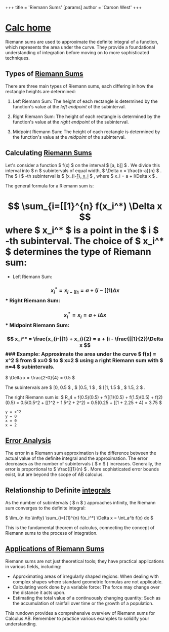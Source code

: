 +++
 title = 'Riemann Sums'
[params]
	author = 'Carson West'
+++
# [Calc home](./../calc-home/)
Riemann sums are used to approximate the definite integral of a function, which represents the area under the curve.  They provide a foundational understanding of integration before moving on to more sophisticated techniques.

## Types of [Riemann Sums](./../riemann-sums/) 
There are three main types of Riemann sums, each differing in how the rectangle heights are determined:

1. Left Riemann Sum: The height of each rectangle is determined by the function's value at the *left endpoint* of the subinterval.

2. Right Riemann Sum: The height of each rectangle is determined by the function's value at the *right endpoint* of the subinterval.

3. Midpoint Riemann Sum: The height of each rectangle is determined by the function's value at the *midpoint* of the subinterval.


##  Calculating [Riemann Sums](./../riemann-sums/) 
Let's consider a function  $ f(x) $  on the interval  $ [a, b]] $ . We divide this interval into  $ n $  subintervals of equal width,  $ \Delta x = \frac{b-a}{n} $ .  The  $ i $ -th subinterval is  $ [x_{i-[1}, x_i](./../1}-x_i/) $ , where  $ x_i = a + i\Delta x $ .

The general formula for a Riemann sum is:
#  $$  \sum_{i=[[1}^{n} f(x_i^*) \Delta x  $$  where  $ x_i^* $  is a point in the  $ i $ -th subinterval.  The choice of  $ x_i^* $  determines the type of Riemann sum:
* Left Riemann Sum: 
###  $$ x_i^* = x_{i-[[1} = a + (i-[[1)\Delta x $$  * Right Riemann Sum: 
###  $$ x_i^* = x_i = a + i\Delta x $$  * Midpoint Riemann Sum: 
###  $$ x_i^* = \frac{x_{i-[[1} + x_i}{2} = a + (i - \frac{[[1}{2})\Delta x $$  ### Example: Approximate the area under the curve  $ f(x) = x^2 $  from  $ x=0 $  to  $ x=2 $  using a right Riemann sum with  $ n=4 $  subintervals.

 $ \Delta x = \frac{2-0}{4} = 0.5 $ 

The subintervals are  $ [0, 0.5 $ ,  $ [0.5, 1 $ ,  $ [[1, 1.5 $ ,  $ 1.5, 2 $ .

The right Riemann sum is:
 $ R_4 = f(0.5)(0.5) + f([[1)(0.5) + f(1.5)(0.5) + f(2)(0.5) = 0.5(0.5^2 + [[1^2 + 1.5^2 + 2^2) = 0.5(0.25 + [[1 + 2.25 + 4) = 3.75 $ 


```desmos-graph
y = x^2
y = 0
x = 0
x = 2
```

## [Error Analysis](./../error-analysis/)

The error in a Riemann sum approximation is the difference between the actual value of the definite integral and the approximation. The error decreases as the number of subintervals ( $ n $ ) increases.  Generally, the error is proportional to  $ \frac{[[1}{n} $ .  More sophisticated error bounds exist, but are beyond the scope of AB calculus.


##  Relationship to Definite [integrals](./../integrals/)

As the number of subintervals ( $ n $ ) approaches infinity, the Riemann sum converges to the definite integral:

 $ \lim_{n \to \infty} \sum_{i=[[1}^{n} f(x_i^*) \Delta x = \int_a^b f(x) dx $ 

This is the fundamental theorem of calculus, connecting the concept of Riemann sums to the process of integration.


## [Applications of Riemann Sums](./../applications-of-riemann-sums/)

Riemann sums are not just theoretical tools; they have practical applications in various fields, including:

* Approximating areas of irregularly shaped regions:  When dealing with complex shapes where standard geometric formulas are not applicable.
* Calculating work done by a variable force:  The force may change over the distance it acts upon.
* Estimating the total value of a continuously changing quantity:  Such as the accumulation of rainfall over time or the growth of a population.


This rundown provides a comprehensive overview of Riemann sums for Calculus AB. Remember to practice various examples to solidify your understanding.
